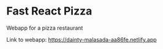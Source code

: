 # Fast React Pizza

Webapp for a pizza restaurant

Link to webapp: https://dainty-malasada-aa86fe.netlify.app
